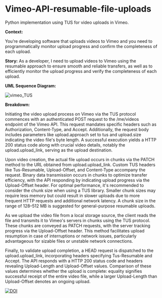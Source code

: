 # Vimeo-API-resumable-file-uploads
Python implementation using TUS for video uploads in Vimeo.

**Context:**

You’re developing software that uploads videos to Vimeo and you need to programmatically monitor upload progress and confirm the completeness of each upload.

**Story:**
As a developer, I need to upload videos to Vimeo using the resumable approach to ensure smooth and reliable transfers, as well as to efficiently monitor the upload progress and verify the completeness of each upload. 

**UML Sequence Diagram:**

![vimeo_TUS](https://github.com/josev2046/Vimeo-API-resumable-file-uploads/assets/15835851/400d530b-b986-458f-b135-a8e18f8fa3fe)


**Breakdown:**

Initiating the video upload process on Vimeo via the TUS protocol commences with an authenticated POST request to the /me/videos endpoint of the Vimeo API. This request mandates specific headers such as Authorization, Content-Type, and Accept. Additionally, the request body includes parameters like upload.approach set to tus and upload.size indicating the video file's byte length. A successful execution yields a HTTP 200 status code along with crucial video details, notably the upload.upload_link, serving as the upload destination.

Upon video creation, the actual file upload occurs in chunks via the PATCH method to the URL obtained from upload.upload_link. Custom TUS headers like Tus-Resumable, Upload-Offset, and Content-Type accompany the request. Binary data transmission occurs in chunks to optimize transfer efficiency, with the API responding by indicating upload progress via the Upload-Offset header.
For optimal performance, it's recommended to consider the chunk size when using a TUS library. Smaller chunk sizes may require less memory but could result in slower uploads due to more frequent HTTP requests and additional network latency. A chunk size in the range of 128–512 MB is suggested for general-purpose resumable uploads. 

As we upload the video file from a local storage source, the client reads the file and transmits it to Vimeo's servers in chunks using the TUS protocol. These chunks are conveyed as PATCH requests, with the server tracking progress via the Upload-Offset header. This method facilitates upload resumption in case of interruptions or network issues, particularly advantageous for sizable files or unstable network connections.

Finally, to validate upload completion, a HEAD request is dispatched to the upload.upload_link, incorporating headers specifying Tus-Resumable and Accept. The API responds with a HTTP 200 status code and headers revealing Upload-Length and Upload-Offset values. Comparison of these values determines whether the upload is complete: equality signifies successful receipt of the entire video file, while a larger Upload-Length than Upload-Offset denotes an ongoing upload.


[![DOI](https://zenodo.org/badge/793978582.svg)](https://doi.org/10.5281/zenodo.15034988)


